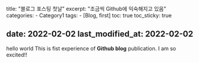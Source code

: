 title: "블로그 포스팅 첫날"
excerpt: "조금씩 Github에 익숙해지고 있음"
categories:
	- Category1
tags:
	- [Blog, first]
toc: true
toc_sticky: true

date: 2022-02-02
last_modified_at: 2022-02-02
---
hello world
This is fist experience of __Github blog__ publication.
I am so excited!!

